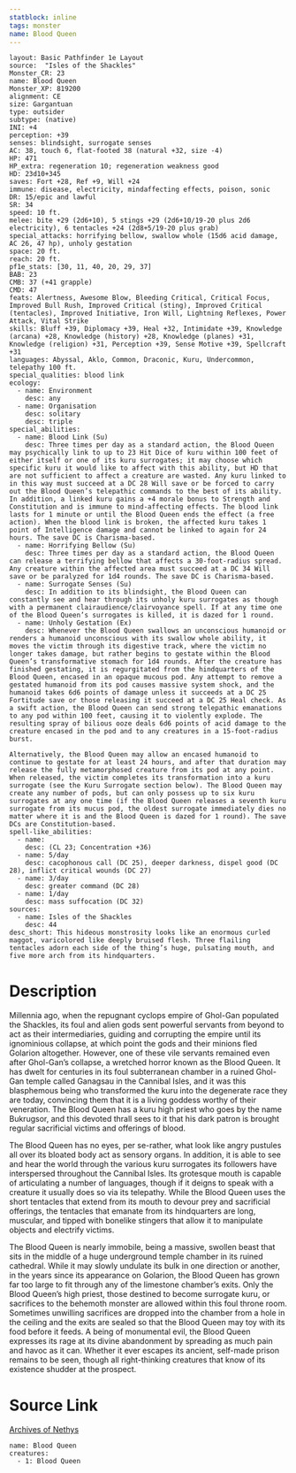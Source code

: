 ```yaml
---
statblock: inline
tags: monster
name: Blood Queen
---
```

```statblock
layout: Basic Pathfinder 1e Layout
source:  "Isles of the Shackles"
Monster_CR: 23
name: Blood Queen
Monster_XP: 819200
alignment: CE
size: Gargantuan
type: outsider
subtype: (native)
INI: +4
perception: +39
senses: blindsight, surrogate senses
AC: 38, touch 6, flat-footed 38 (natural +32, size -4)
HP: 471
HP_extra: regeneration 10; regeneration weakness good
HD: 23d10+345
saves: Fort +28, Ref +9, Will +24
immune: disease, electricity, mindaffecting effects, poison, sonic
DR: 15/epic and lawful
SR: 34
speed: 10 ft.
melee: bite +29 (2d6+10), 5 stings +29 (2d6+10/19-20 plus 2d6 electricity), 6 tentacles +24 (2d8+5/19-20 plus grab)
special_attacks: horrifying bellow, swallow whole (15d6 acid damage, AC 26, 47 hp), unholy gestation
space: 20 ft.
reach: 20 ft.
pf1e_stats: [30, 11, 40, 20, 29, 37]
BAB: 23
CMB: 37 (+41 grapple)
CMD: 47
feats: Alertness, Awesome Blow, Bleeding Critical, Critical Focus, Improved Bull Rush, Improved Critical (sting), Improved Critical (tentacles), Improved Initiative, Iron Will, Lightning Reflexes, Power Attack, Vital Strike
skills: Bluff +39, Diplomacy +39, Heal +32, Intimidate +39, Knowledge (arcana) +28, Knowledge (history) +28, Knowledge (planes) +31, Knowledge (religion) +31, Perception +39, Sense Motive +39, Spellcraft +31
languages: Abyssal, Aklo, Common, Draconic, Kuru, Undercommon, telepathy 100 ft.
special_qualities: blood link
ecology:
  - name: Environment
    desc: any
  - name: Organisation
    desc: solitary
    desc: triple
special_abilities:
  - name: Blood Link (Su)
    desc: Three times per day as a standard action, the Blood Queen may psychically link to up to 23 Hit Dice of kuru within 100 feet of either itself or one of its kuru surrogates; it may choose which specific kuru it would like to affect with this ability, but HD that are not sufficient to affect a creature are wasted. Any kuru linked to in this way must succeed at a DC 28 Will save or be forced to carry out the Blood Queen’s telepathic commands to the best of its ability. In addition, a linked kuru gains a +4 morale bonus to Strength and Constitution and is immune to mind-affecting effects. The blood link lasts for 1 minute or until the Blood Queen ends the effect (a free action). When the blood link is broken, the affected kuru takes 1 point of Intelligence damage and cannot be linked to again for 24 hours. The save DC is Charisma-based.
  - name: Horrifying Bellow (Su)
    desc: Three times per day as a standard action, the Blood Queen can release a terrifying bellow that affects a 30-foot-radius spread. Any creature within the affected area must succeed at a DC 34 Will save or be paralyzed for 1d4 rounds. The save DC is Charisma-based.
  - name: Surrogate Senses (Su)
    desc: In addition to its blindsight, the Blood Queen can constantly see and hear through its unholy kuru surrogates as though with a permanent clairaudience/clairvoyance spell. If at any time one of the Blood Queen’s surrogates is killed, it is dazed for 1 round.
  - name: Unholy Gestation (Ex)
    desc: Whenever the Blood Queen swallows an unconscious humanoid or renders a humanoid unconscious with its swallow whole ability, it moves the victim through its digestive track, where the victim no longer takes damage, but rather begins to gestate within the Blood Queen’s transformative stomach for 1d4 rounds. After the creature has finished gestating, it is regurgitated from the hindquarters of the Blood Queen, encased in an opaque mucous pod. Any attempt to remove a gestated humanoid from its pod causes massive system shock, and the humanoid takes 6d6 points of damage unless it succeeds at a DC 25 Fortitude save or those releasing it succeed at a DC 25 Heal check. As a swift action, the Blood Queen can send strong telepathic emanations to any pod within 100 feet, causing it to violently explode. The resulting spray of bilious ooze deals 6d6 points of acid damage to the creature encased in the pod and to any creatures in a 15-foot-radius burst.

Alternatively, the Blood Queen may allow an encased humanoid to continue to gestate for at least 24 hours, and after that duration may release the fully metamorphosed creature from its pod at any point. When released, the victim completes its transformation into a kuru surrogate (see the Kuru Surrogate section below). The Blood Queen may create any number of pods, but can only possess up to six kuru surrogates at any one time (if the Blood Queen releases a seventh kuru surrogate from its mucus pod, the oldest surrogate immediately dies no matter where it is and the Blood Queen is dazed for 1 round). The save DCs are Constitution-based.
spell-like_abilities:
  - name:
    desc: (CL 23; Concentration +36)
  - name: 5/day
    desc: cacophonous call (DC 25), deeper darkness, dispel good (DC 28), inflict critical wounds (DC 27)
  - name: 3/day
    desc: greater command (DC 28)
  - name: 1/day
    desc: mass suffocation (DC 32)
sources:
  - name: Isles of the Shackles
    desc: 44
desc_short: This hideous monstrosity looks like an enormous curled maggot, varicolored like deeply bruised flesh. Three flailing tentacles adorn each side of the thing’s huge, pulsating mouth, and five more arch from its hindquarters.
```
# Description
Millennia ago, when the repugnant cyclops empire of Ghol-Gan populated the Shackles, its foul and alien gods sent powerful servants from beyond to act as their intermediaries, guiding and corrupting the empire until its ignominious collapse, at which point the gods and their minions fled Golarion altogether. However, one of these vile servants remained even after Ghol-Gan’s collapse, a wretched horror known as the Blood Queen. It has dwelt for centuries in its foul subterranean chamber in a ruined Ghol-Gan temple called Ganagsau in the Cannibal Isles, and it was this blasphemous being who transformed the kuru into the degenerate race they are today, convincing them that it is a living goddess worthy of their veneration. The Blood Queen has a kuru high priest who goes by the name Bukrugsor, and this devoted thrall sees to it that his dark patron is brought regular sacrificial victims and offerings of blood.

The Blood Queen has no eyes, per se-rather, what look like angry pustules all over its bloated body act as sensory organs. In addition, it is able to see and hear the world through the various kuru surrogates its followers have interspersed throughout the Cannibal Isles. Its grotesque mouth is capable of articulating a number of languages, though if it deigns to speak with a creature it usually does so via its telepathy. While the Blood Queen uses the short tentacles that extend from its mouth to devour prey and sacrificial offerings, the tentacles that emanate from its hindquarters are long, muscular, and tipped with bonelike stingers that allow it to manipulate objects and electrify victims.

The Blood Queen is nearly immobile, being a massive, swollen beast that sits in the middle of a huge underground temple chamber in its ruined cathedral. While it may slowly undulate its bulk in one direction or another, in the years since its appearance on Golarion, the Blood Queen has grown far too large to fit through any of the limestone chamber’s exits. Only the Blood Queen’s high priest, those destined to become surrogate kuru, or sacrifices to the behemoth monster are allowed within this foul throne room. Sometimes unwilling sacrifices are dropped into the chamber from a hole in the ceiling and the exits are sealed so that the Blood Queen may toy with its food before it feeds. A being of monumental evil, the Blood Queen expresses its rage at its divine abandonment by spreading as much pain and havoc as it can. Whether it ever escapes its ancient, self-made prison remains to be seen, though all right-thinking creatures that know of its existence shudder at the prospect.
# Source Link
[Archives of Nethys](https://aonprd.com/MonsterDisplay.aspx?ItemName=Blood%20Queen)
```encounter-table
name: Blood Queen
creatures:
  - 1: Blood Queen
```

